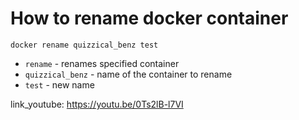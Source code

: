 # How to rename docker container

```docker
docker rename quizzical_benz test
```

- `rename` - renames specified container
- `quizzical_benz` - name of the container to rename
- `test` - new name


link_youtube: https://youtu.be/0Ts2lB-l7VI

